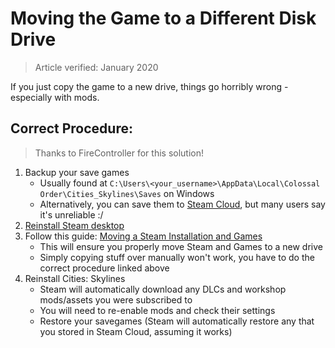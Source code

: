 # Moving the Game to a Different Disk Drive
> Article verified: January 2020

If you just copy the game to a new drive, things go horribly wrong - especially with mods.

## Correct Procedure:

> Thanks to FireController for this solution!

1. Backup your save games
   * Usually found at `C:\Users\<your_username>\AppData\Local\Colossal Order\Cities_Skylines\Saves` on Windows
   * Alternatively, you can save them to [Steam Cloud](https://steamcommunity.com/app/255710/discussions/0/405693392924366177), but many users say it's unreliable :/
2. [Reinstall Steam desktop](https://www.wikihow.com/Reinstall-Steam-and-Save-Your-Game-Files)
3. Follow this guide: [Moving a Steam Installation and Games](https://support.steampowered.com/kb_article.php?ref=7418-YUBN-8129)
    * This will ensure you properly move Steam and Games to a new drive
    * Simply copying stuff over manually won't work, you have to do the correct procedure linked above
4. Reinstall Cities: Skylines
    * Steam will automatically download any DLCs and workshop mods/assets you were subscribed to
    * You will need to re-enable mods and check their settings
    * Restore your savegames (Steam will automatically restore any that you stored in Steam Cloud, assuming it works)
